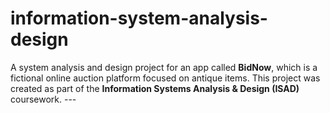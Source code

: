 # information-system-analysis-design
A system analysis and design project for an app called **BidNow**, which is a fictional online auction platform focused on antique items.   This project was created as part of the **Information Systems Analysis &amp; Design (ISAD)** coursework.    ---

